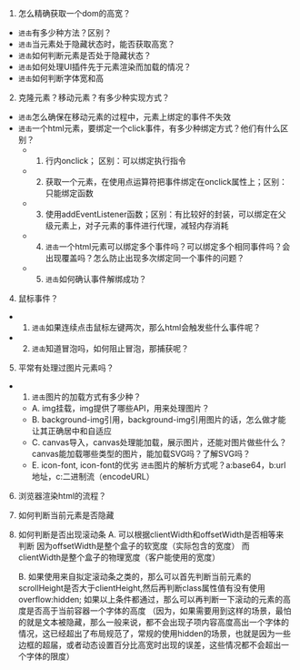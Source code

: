 1. 怎么精确获取一个dom的高宽？
- `进击`有多少种方法？区别？
- `进击`当元素处于隐藏状态时，能否获取高宽？
- `进击`如何判断元素是否处于隐藏状态？
- `进击`如何处理UI插件先于元素渲染而加载的情况？
- `进击`如何判断字体宽和高

2. 克隆元素？移动元素？有多少种实现方式？
- `进击`怎么确保在移动元素的过程中，元素上绑定的事件不失效
- `进击`一个html元素，要绑定一个click事件，有多少种绑定方式？他们有什么区别？
  - 1. 行内onclick； 区别：可以绑定执行指令
  - 2. 获取一个元素，在使用点运算符把事件绑定在onclick属性上；区别：只能绑定函数
  - 3. 使用addEventListener函数；区别：有比较好的封装，可以绑定在父级元素上，对子元素的事件进行代理，减轻内存消耗
  - 4. `进击`一个html元素可以绑定多个事件吗？可以绑定多个相同事件吗？会出现覆盖吗？怎么防止出现多次绑定同一个事件的问题？
  - 5. `进击`如何确认事件解绑成功？

4. 鼠标事件？
 - 1. `进击`如果连续点击鼠标左键两次，那么html会触发些什么事件呢？
 - 2. `进击`知道冒泡吗，如何阻止冒泡，那捕获呢？

5. 平常有处理过图片元素吗？
 - 1. `进击`图片的加载方式有多少种？
	- A. img挂载，img提供了哪些API，用来处理图片？
	- B. background-img引用，background-img引用图片的话，怎么做才能让其正确居中和自适应
	- C. canvas导入，canvas处理能加载，展示图片，还能对图片做些什么？canvas能加载哪些类型的图片，能加载SVG吗？了解SVG吗？
	- E. icon-font, icon-font的优劣
`进击`图片的解析方式呢？a:base64，b:url地址，c:二进制流（encodeURL）

6. 浏览器渲染html的流程？

7. 如何判断当前元素是否隐藏

8. 如何判断是否出现滚动条
	A. 可以根据clientWidth和offsetWidth是否相等来判断
	因为offsetWidth是整个盒子的软宽度（实际包含的宽度）
	而clientWidth是整个盒子的物理宽度（客户能使用的宽度）

	B. 如果使用来自拟定滚动条之类的，那么可以首先判断当前元素的scrollHeight是否大于clientHeight,然后再判断class属性值有没有使用overflow:hidden;
	如果以上条件都通过，那么可以再判断一下滚动的元素的高度是否高于当前容器一个字体的高度
	（因为，如果需要用到这样的场景，最怕的就是文本被隐藏，那么一般来说，都不会出现子项内容高度高出一个字体的情况，这已经超出了布局规范了，常规的使用hidden的场景，也就是因为一些边框的超届，或者动态设置百分比高宽时出现的误差，这些情况都不会超出一个字体的限度）

